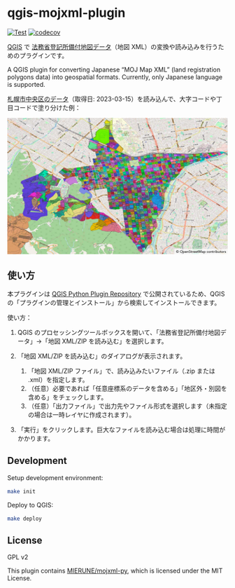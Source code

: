 # qgis-mojxml-plugin

[![Test](https://github.com/MIERUNE/qgis-mojxml-plugin/actions/workflows/test.yml/badge.svg)](https://github.com/MIERUNE/qgis-mojxml-plugin/actions/workflows/test.yml) [![codecov](https://codecov.io/gh/MIERUNE/qgis-mojxml-plugin/branch/main/graph/badge.svg?token=YKAY0VKZOT)](https://codecov.io/gh/MIERUNE/qgis-mojxml-plugin)

[QGIS](https://qgis.org/) で [法務省登記所備付地図データ](https://front.geospatial.jp/moj-chizu-xml-download/)（地図 XML）の変換や読み込みを行うためのプラグインです。

A QGIS plugin for converting Japanese “MOJ Map XML” (land registration polygons data) into geospatial formats. Currently, only Japanese language is supported.

[札幌市中央区のデータ](https://www.geospatial.jp/ckan/dataset/houmusyouchizu-2022-1-1)（取得日: 2023-03-15）を読み込んで、大字コードや丁目コードで塗り分けた例：

![札幌市中央区のデータを読み込んだ例](./docs/images/example_output.jpg)

## 使い方

本プラグインは [QGIS Python Plugin Repository](https://plugins.qgis.org/plugins/mojxml_plugin/) で公開されているため、QGIS の「プラグインの管理とインストール」から検索してインストールできます。

使い方：

1. QGIS のプロセッシングツールボックスを開いて、「法務省登記所備付地図データ」→「地図 XML/ZIP を読み込む」を選択します。
2. 「地図 XML/ZIP を読み込む」のダイアログが表示されます。

   1. 「地図 XML/ZIP ファイル」で、読み込みたいファイル（.zip または .xml）を指定します。
   2. （任意）必要であれば「任意座標系のデータを含める」「地区外・別図を含める」をチェックします。
   3. （任意）「出力ファイル」で出力先やファイル形式を選択します（未指定の場合は一時レイヤに作成されます）。

3. 「実行」をクリックします。巨大なファイルを読み込む場合は処理に時間がかかります。

## Development

Setup development environment:

```bash
make init
```

Deploy to QGIS:

```bash
make deploy
```

## License

GPL v2

This plugin contains [MIERUNE/mojxml-py](https://github.com/MIERUNE/mojxml-py), which is licensed under the MIT License.

